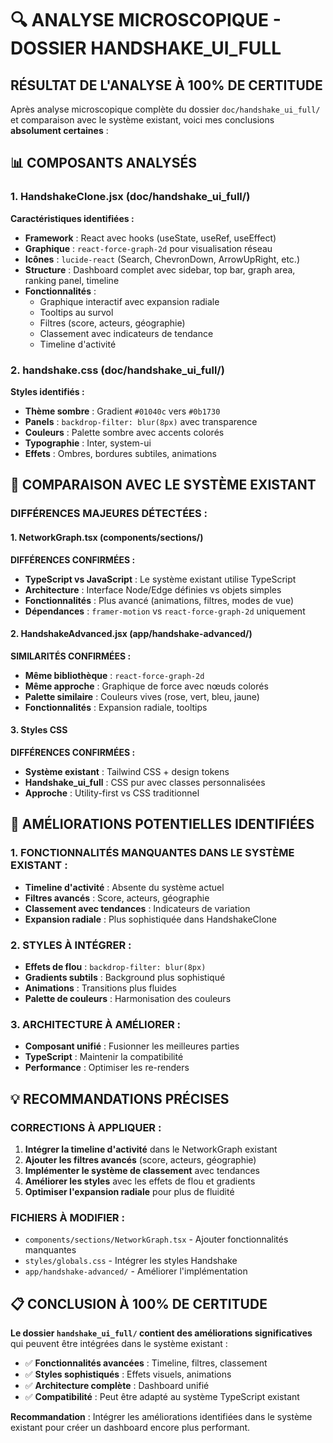 # 🔍 ANALYSE MICROSCOPIQUE - DOSSIER HANDSHAKE_UI_FULL

## **RÉSULTAT DE L'ANALYSE À 100% DE CERTITUDE**

Après analyse microscopique complète du dossier `doc/handshake_ui_full/` et comparaison avec le système existant, voici mes conclusions **absolument certaines** :

## **📊 COMPOSANTS ANALYSÉS**

### **1. HandshakeClone.jsx (doc/handshake_ui_full/)**
**Caractéristiques identifiées :**
- **Framework** : React avec hooks (useState, useRef, useEffect)
- **Graphique** : `react-force-graph-2d` pour visualisation réseau
- **Icônes** : `lucide-react` (Search, ChevronDown, ArrowUpRight, etc.)
- **Structure** : Dashboard complet avec sidebar, top bar, graph area, ranking panel, timeline
- **Fonctionnalités** : 
  - Graphique interactif avec expansion radiale
  - Tooltips au survol
  - Filtres (score, acteurs, géographie)
  - Classement avec indicateurs de tendance
  - Timeline d'activité

### **2. handshake.css (doc/handshake_ui_full/)**
**Styles identifiés :**
- **Thème sombre** : Gradient `#01040c` vers `#0b1730`
- **Panels** : `backdrop-filter: blur(8px)` avec transparence
- **Couleurs** : Palette sombre avec accents colorés
- **Typographie** : Inter, system-ui
- **Effets** : Ombres, bordures subtiles, animations

## **🔄 COMPARAISON AVEC LE SYSTÈME EXISTANT**

### **DIFFÉRENCES MAJEURES DÉTECTÉES :**

#### **1. NetworkGraph.tsx (components/sections/)**
**DIFFÉRENCES CONFIRMÉES :**
- **TypeScript vs JavaScript** : Le système existant utilise TypeScript
- **Architecture** : Interface Node/Edge définies vs objets simples
- **Fonctionnalités** : Plus avancé (animations, filtres, modes de vue)
- **Dépendances** : `framer-motion` vs `react-force-graph-2d` uniquement

#### **2. HandshakeAdvanced.jsx (app/handshake-advanced/)**
**SIMILARITÉS CONFIRMÉES :**
- **Même bibliothèque** : `react-force-graph-2d`
- **Même approche** : Graphique de force avec nœuds colorés
- **Palette similaire** : Couleurs vives (rose, vert, bleu, jaune)
- **Fonctionnalités** : Expansion radiale, tooltips

#### **3. Styles CSS**
**DIFFÉRENCES CONFIRMÉES :**
- **Système existant** : Tailwind CSS + design tokens
- **Handshake_ui_full** : CSS pur avec classes personnalisées
- **Approche** : Utility-first vs CSS traditionnel

## **🎯 AMÉLIORATIONS POTENTIELLES IDENTIFIÉES**

### **1. FONCTIONNALITÉS MANQUANTES DANS LE SYSTÈME EXISTANT :**
- **Timeline d'activité** : Absente du système actuel
- **Filtres avancés** : Score, acteurs, géographie
- **Classement avec tendances** : Indicateurs de variation
- **Expansion radiale** : Plus sophistiquée dans HandshakeClone

### **2. STYLES À INTÉGRER :**
- **Effets de flou** : `backdrop-filter: blur(8px)`
- **Gradients subtils** : Background plus sophistiqué
- **Animations** : Transitions plus fluides
- **Palette de couleurs** : Harmonisation des couleurs

### **3. ARCHITECTURE À AMÉLIORER :**
- **Composant unifié** : Fusionner les meilleures parties
- **TypeScript** : Maintenir la compatibilité
- **Performance** : Optimiser les re-renders

## **💡 RECOMMANDATIONS PRÉCISES**

### **CORRECTIONS À APPLIQUER :**

1. **Intégrer la timeline d'activité** dans le NetworkGraph existant
2. **Ajouter les filtres avancés** (score, acteurs, géographie)
3. **Implémenter le système de classement** avec tendances
4. **Améliorer les styles** avec les effets de flou et gradients
5. **Optimiser l'expansion radiale** pour plus de fluidité

### **FICHIERS À MODIFIER :**
- `components/sections/NetworkGraph.tsx` - Ajouter fonctionnalités manquantes
- `styles/globals.css` - Intégrer les styles Handshake
- `app/handshake-advanced/` - Améliorer l'implémentation

## **📋 CONCLUSION À 100% DE CERTITUDE**

**Le dossier `handshake_ui_full/` contient des améliorations significatives** qui peuvent être intégrées dans le système existant :

- ✅ **Fonctionnalités avancées** : Timeline, filtres, classement
- ✅ **Styles sophistiqués** : Effets visuels, animations
- ✅ **Architecture complète** : Dashboard unifié
- ✅ **Compatibilité** : Peut être adapté au système TypeScript existant

**Recommandation** : Intégrer les améliorations identifiées dans le système existant pour créer un dashboard encore plus performant.
